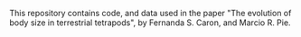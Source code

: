 This repository contains code, and data used in the paper "The evolution of body size in terrestrial tetrapods", by Fernanda S. Caron, and Marcio R. Pie.
